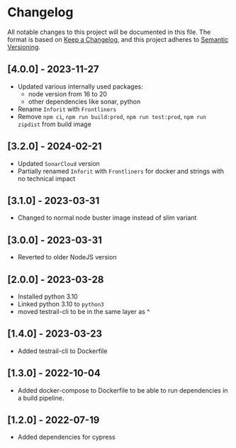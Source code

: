 # Changelog

All notable changes to this project will be documented in this file.
The format is based on [Keep a Changelog](https://keepachangelog.com/en/1.0.0/),
and this project adheres to [Semantic Versioning](https://semver.org/spec/v2.0.0.html).

## [4.0.0] - 2023-11-27

- Updated various internally used packages:
  - node version from 16 to 20
  - other dependencies like sonar, python
- Rename `Inforit` with `Frontliners`
- Remove `npm ci`, `npm run build:prod`, `npm run test:prod`, `npm run zipdist` from build image

## [3.2.0] - 2024-02-21

- Updated `SonarCloud` version
- Partially renamed `Inforit` with `Frontliners` for docker and strings with no technical impact

## [3.1.0] - 2023-03-31

- Changed to normal node buster image instead of slim variant

## [3.0.0] - 2023-03-31

- Reverted to older NodeJS version

## [2.0.0] - 2023-03-28

- Installed python 3.10
- Linked python 3.10 to `python3`
- moved testrail-cli to be in the same layer as ^

## [1.4.0] - 2023-03-23

- Added testrail-cli to Dockerfile

## [1.3.0] - 2022-10-04

- Added docker-compose to Dockerfile to be able to run dependencies in a build pipeline.

## [1.2.0] - 2022-07-19

- Added dependencies for cypress
